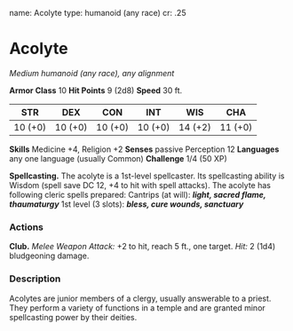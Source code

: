 name: Acolyte
type: humanoid (any race)
cr: .25

# Acolyte
_Medium humanoid (any race), any alignment_

**Armor Class** 10
**Hit Points** 9 (2d8)
**Speed** 30 ft.

| STR     | DEX     | CON     | INT     | WIS     | CHA     |
|---------|---------|---------|---------|---------|---------|
| 10 (+0) | 10 (+0) | 10 (+0) | 10 (+0) | 14 (+2) | 11 (+0) |

**Skills** Medicine +4, Religion +2
**Senses** passive Perception 12
**Languages** any one language (usually Common)
**Challenge** 1/4 (50 XP)

**Spellcasting.** The acolyte is a 1st-level spellcaster. Its spellcasting ability is Wisdom (spell save DC 12, +4 to hit with spell attacks). The acolyte has following cleric spells prepared:
Cantrips (at will): **_light, sacred flame, thaumaturgy_**
1st level (3 slots): **_bless, cure wounds, sanctuary_**

### Actions
**Club.** _Melee Weapon Attack:_ +2 to hit, reach 5 ft., one target. _Hit:_ 2 (1d4) bludgeoning damage.

### Description
Acolytes are junior members of a clergy, usually answerable to a priest. They perform a variety of functions in a temple and are granted minor spellcasting power by their deities.
